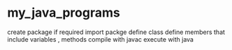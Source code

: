 # my_java_programs
create package
if required import packge
define class
define members that include variables , methods
compile with javac
execute with java
